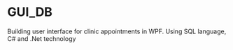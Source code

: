 # GUI_DB
Building user interface for clinic appointments in WPF. 
Using SQL language, C# and .Net technology 
